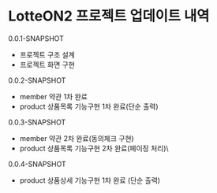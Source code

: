 # LotteON2 프로젝트 업데이트 내역

0.0.1-SNAPSHOT
 - 프로젝트 구조 설계
 - 프로젝트 화면 구현

0.0.2-SNAPSHOT
 - member 약관 1차 완료
 - product 상품목록 기능구현 1차 완료(단순 출력)

0.0.3-SNAPSHOT
 - member 약관 2차 완료(동의체크 구현)
 - product 상품목록 기능구현 2차 완료(페이징 처리)\

0.0.4-SNAPSHOT
 - product 상품상세 기능구현 1차 완료 (단순 출력)

